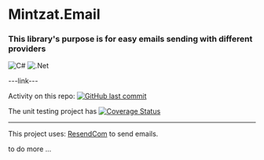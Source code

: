 # Mintzat.Email

### This library's purpose is for easy emails sending with different providers

![C#](https://img.shields.io/badge/c%23-%23239120.svg?style=for-the-badge&logo=c-sharp&logoColor=white)
![.Net](https://img.shields.io/badge/.NET-5C2D91?style=for-the-badge&logo=.net&logoColor=white)

---link---

Activity on this repo: [![GitHub last commit](https://img.shields.io/github/last-commit/minkostaev/Mintzat.Email?color=blue)](https://github.com/minkostaev/Mintzat.Email/commits/)

The unit testing project has [![Coverage Status](https://coveralls.io/repos/github/minkostaev/Mintzat.Email/badge.svg?branch=main)](https://coveralls.io/github/minkostaev/Mintzat.Email?branch=main)

* * *

This project uses: [ResendCom](https://resend.com/) to send emails.



to do more ...

